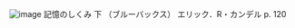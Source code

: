 
![image](https://gyazo.com/0cd168c00471fa07bb55053e2a563df2/thumb/1000)
記憶のしくみ 下 （ブルーバックス） エリック．R・カンデル p. 120